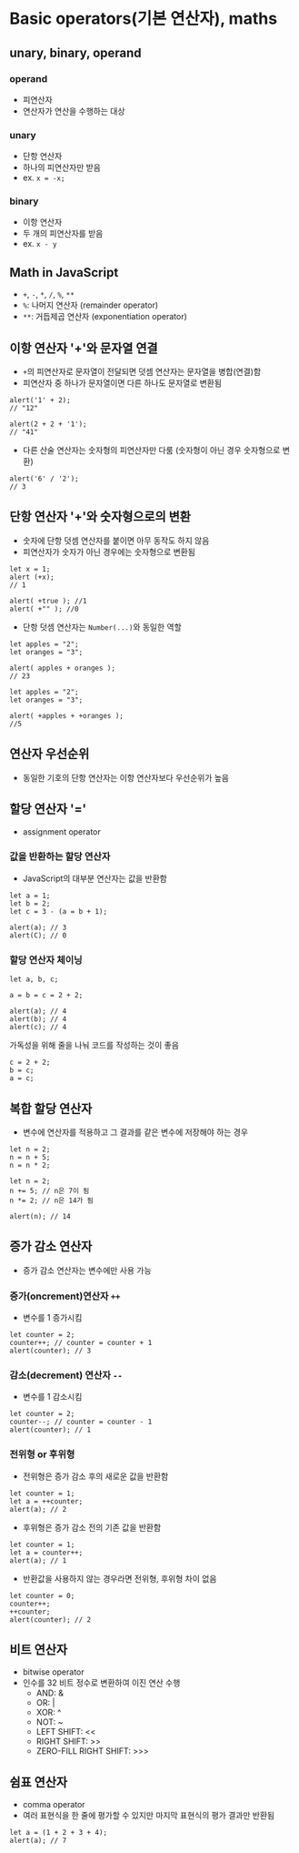 # Basic operators(기본 연산자), maths 

## unary, binary, operand
### operand
- 피연산자
- 연산자가 연산을 수행하는 대상

### unary
- 단항 연산자
- 하나의 피연산자만 받음
- ex. `x = -x;`


### binary
- 이항 연산자
- 두 개의 피연산자를 받음
- ex. `x - y`

## Math in JavaScript
- `+`, `-`, `*`, `/`, `%`, `**` 
- `%`: 나머지 연산자 (remainder operator)
- `**`: 거듭제곱 연산자 (exponentiation operator) 

## 이항 연산자 '+'와 문자열 연결
- `+`의  피연산자로 문자열이 전달되면 덧셈 연산자는 문자열을 병합(연결)함
- 피연산자 중 하나가 문자열이면 다른 하나도 문자열로 변환됨
```
alert('1' + 2); 
// "12" 
```

```
alert(2 + 2 + '1');
// "41"
```
- 다른 산술 연산자는 숫자형의 피연산자만 다룸 (숫자형이 아닌 경우 숫자형으로 변환)
```
alert('6' / '2');
// 3
```

## 단항 연산자 '+'와 숫자형으로의 변환
- 숫자에 단항 덧셈 연산자를 붙이면 아무 동작도 하지 않음
- 피연산자가 숫자가 아닌 경우에는 숫자형으로 변환됨
```
let x = 1;
alert (+x);
// 1

alert( +true ); //1
alert( +"" ); //0
```
- 단항 덧셈 연산자는 `Number(...)`와 동일한 역할
```
let apples = "2";
let oranges = "3";

alert( apples + oranges );
// 23
```

```
let apples = "2";
let oranges = "3";

alert( +apples + +oranges );
//5
```

## 연산자 우선순위
- 동일한 기호의 단항 연산자는 이항 연산자보다 우선순위가 높음

## 할당 연산자 '='
- assignment operator

### 값을 반환하는 할당 연산자
- JavaScript의 대부분 연산자는 값을 반환함
```
let a = 1;
let b = 2;
let c = 3 - (a = b + 1);

alert(a); // 3
alert(C); // 0
```
### 할당 연산자 체이닝
```
let a, b, c;

a = b = c = 2 + 2;

alert(a); // 4
alert(b); // 4
alert(c); // 4
```
가독성을 위해 줄을 나눠 코드를 작성하는 것이 좋음
```
c = 2 + 2;
b = c;
a = c;
```

## 복합 할당 연산자
- 변수에 연산자를 적용하고 그 결과를 같은 변수에 저장해야 하는 경우
```
let n = 2;
n = n + 5;
n = n * 2;
```

```
let n = 2;
n += 5; // n은 7이 됨
n *= 2; // n은 14가 됨

alert(n); // 14
```

## 증가 감소 연산자
- 증가 감소 연산자는 변수에만 사용 가능
### 증가(oncrement)연산자 `++`
- 변수를 1 증가시킴
```
let counter = 2;
counter++; // counter = counter + 1
alert(counter); // 3
```


### 감소(decrement) 연산자 `--`
- 변수를 1 감소시킴
```
let counter = 2;
counter--; // counter = counter - 1
alert(counter); // 1
```
### 전위형 or 후위형
- 전위형은 증가 감소 후의 새로운 값을 반환함
```
let counter = 1;
let a = ++counter;
alert(a); // 2
```
- 후위형은 증가 감소 전의 기존 값을 반환함
``` 
let counter = 1;
let a = counter++;
alert(a); // 1
```
- 반환값을 사용하지 않는 경우라면 전위형, 후위형 차이 없음
```
let counter = 0;
counter++;
++counter;
alert(counter); // 2
```

## 비트 연산자
- bitwise operator 
- 인수를 32 비트 정수로 변환하여 이진 연산 수행
  - AND: &
  - OR: |
  - XOR: ^
  - NOT: ~
  - LEFT SHIFT: <<
  - RIGHT SHIFT: >>
  - ZERO-FILL RIGHT SHIFT: >>>

## 쉼표 연산자
- comma operator
- 여러 표현식을 한 줄에 평가할 수 있지만 마지막 표현식의 평가 결과만 반환됨
```
let a = (1 + 2 + 3 + 4);
alert(a); // 7
```